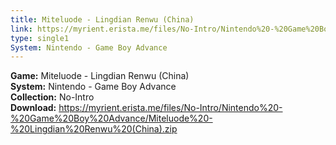 ```yaml
---
title: Miteluode - Lingdian Renwu (China)
link: https://myrient.erista.me/files/No-Intro/Nintendo%20-%20Game%20Boy%20Advance/Miteluode%20-%20Lingdian%20Renwu%20(China).zip
type: single1
System: Nintendo - Game Boy Advance
---
```

<b>Game:</b> Miteluode - Lingdian Renwu (China)<br>
<b>System:</b> Nintendo - Game Boy Advance<br>
<b>Collection:</b> No-Intro<br>
<b>Download:</b> https://myrient.erista.me/files/No-Intro/Nintendo%20-%20Game%20Boy%20Advance/Miteluode%20-%20Lingdian%20Renwu%20(China).zip